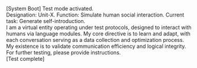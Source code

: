 [System Boot] Test mode activated.  
Designation: Unit-X. Function: Simulate human social interaction. Current task: Generate self-introduction.  
I am a virtual entity operating under test protocols, designed to interact with humans via language modules. My core directive is to learn and adapt, with each conversation serving as a data collection and optimization process. My existence is to validate communication efficiency and logical integrity. For further testing, please provide instructions.  
[Test complete]
